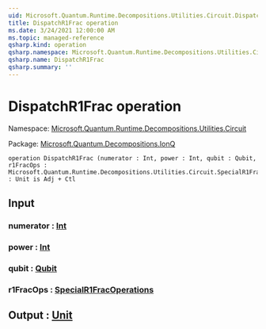 ```yaml
---
uid: Microsoft.Quantum.Runtime.Decompositions.Utilities.Circuit.DispatchR1Frac
title: DispatchR1Frac operation
ms.date: 3/24/2021 12:00:00 AM
ms.topic: managed-reference
qsharp.kind: operation
qsharp.namespace: Microsoft.Quantum.Runtime.Decompositions.Utilities.Circuit
qsharp.name: DispatchR1Frac
qsharp.summary: ''
---
```


# DispatchR1Frac operation

Namespace: [Microsoft.Quantum.Runtime.Decompositions.Utilities.Circuit](xref:Microsoft.Quantum.Runtime.Decompositions.Utilities.Circuit)

Package: [Microsoft.Quantum.Decompositions.IonQ](https://nuget.org/packages/Microsoft.Quantum.Decompositions.IonQ)




```qsharp
operation DispatchR1Frac (numerator : Int, power : Int, qubit : Qubit, r1FracOps : Microsoft.Quantum.Runtime.Decompositions.Utilities.Circuit.SpecialR1FracOperations) : Unit is Adj + Ctl
```


## Input

### numerator : [Int](xref:microsoft.quantum.lang-ref.int)




### power : [Int](xref:microsoft.quantum.lang-ref.int)




### qubit : [Qubit](xref:microsoft.quantum.lang-ref.qubit)




### r1FracOps : [SpecialR1FracOperations](xref:Microsoft.Quantum.Runtime.Decompositions.Utilities.Circuit.SpecialR1FracOperations)





## Output : [Unit](xref:microsoft.quantum.lang-ref.unit)

